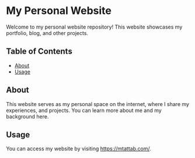 # My Personal Website

Welcome to my personal website repository! This website showcases my portfolio, blog, and other projects.

## Table of Contents
- [About](#about)
- [Usage](#usage)


## About
This website serves as my personal space on the internet, where I share my experiences, and projects. You can learn more about me and my background here.



## Usage
You can access my website by visiting https://mtattab.com/.
